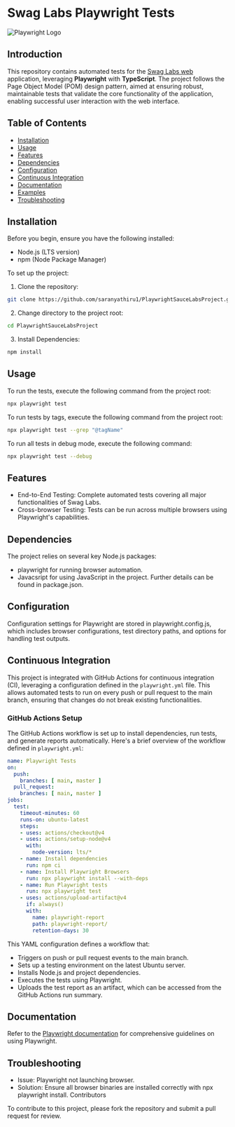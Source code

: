 # Swag Labs Playwright Tests

![Playwright Logo](https://playwright.dev/img/playwright-logo.svg)

## Introduction

This repository contains automated tests for the [Swag Labs web](https://www.saucedemo.com/) application, leveraging **Playwright** with **TypeScript**. The project follows the Page Object Model (POM) design pattern, aimed at ensuring robust, maintainable tests that validate the core functionality of the application, enabling successful user interaction with the web interface.

## Table of Contents

- [Installation](#installation)
- [Usage](#usage)
- [Features](#features)
- [Dependencies](#dependencies)
- [Configuration](#configuration)
- [Continuous Integration](#continuous-integration)
- [Documentation](#documentation)
- [Examples](#examples)
- [Troubleshooting](#troubleshooting)

## Installation

Before you begin, ensure you have the following installed:

- Node.js (LTS version)
- npm (Node Package Manager)

To set up the project:

1. Clone the repository:
```bash {"id":"01HVPSSVWAYS3TWF0KAGPQKFX2"}
git clone https://github.com/saranyathiru1/PlaywrightSauceLabsProject.git
```
2. Change directory to the project root:
```bash
cd PlaywrightSauceLabsProject
```
3. Install Dependencies:
```bash
npm install
```


## Usage

To run the tests, execute the following command from the project root:

```bash {"id":"01HVPSSVWAYS3TWF0KAJDFDN28"}
npx playwright test
```

To run tests by tags, execute the following command from the project root:

```bash {"id":"01HVPTX4AA6EW7F90YXZ2N8G4Y"}
npx playwright test --grep "@tagName"
```

To run all tests in debug mode, execute the following command:

```bash {"id":"01HVPTX4AA6EW7F90YXZ2N8G4Y"}
npx playwright test --debug
```

## Features

- End-to-End Testing: Complete automated tests covering all major functionalities of Swag Labs.
- Cross-browser Testing: Tests can be run across multiple browsers using Playwright's capabilities.

## Dependencies

The project relies on several key Node.js packages:

- playwright for running browser automation.
- Javacsript for using JavaScript in the project.
   Further details can be found in package.json.

## Configuration

Configuration settings for Playwright are stored in playwright.config.js, which includes browser configurations, test directory paths, and options for handling test outputs.

## Continuous Integration

This project is integrated with GitHub Actions for continuous integration (CI), leveraging a configuration defined in the `playwright.yml` file. This allows automated tests to run on every push or pull request to the main branch, ensuring that changes do not break existing functionalities.

### GitHub Actions Setup

The GitHub Actions workflow is set up to install dependencies, run tests, and generate reports automatically. Here's a brief overview of the workflow defined in `playwright.yml`:

```yaml {"id":"01HVPTC17MQB4WYQX2AWQAFK2N"}
name: Playwright Tests
on:
  push:
    branches: [ main, master ]
  pull_request:
    branches: [ main, master ]
jobs:
  test:
    timeout-minutes: 60
    runs-on: ubuntu-latest
    steps:
    - uses: actions/checkout@v4
    - uses: actions/setup-node@v4
      with:
        node-version: lts/*
    - name: Install dependencies
      run: npm ci
    - name: Install Playwright Browsers
      run: npx playwright install --with-deps
    - name: Run Playwright tests
      run: npx playwright test
    - uses: actions/upload-artifact@v4
      if: always()
      with:
        name: playwright-report
        path: playwright-report/
        retention-days: 30
```

This YAML configuration defines a workflow that:

- Triggers on push or pull request events to the main branch.
- Sets up a testing environment on the latest Ubuntu server.
- Installs Node.js and project dependencies.
- Executes the tests using Playwright.
- Uploads the test report as an artifact, which can be accessed from the GitHub Actions run summary.

## Documentation

Refer to the [Playwright documentation](https://playwright.dev/) for comprehensive guidelines on using Playwright.

## Troubleshooting

- Issue: Playwright not launching browser.
- Solution: Ensure all browser binaries are installed correctly with npx playwright install.
   Contributors

To contribute to this project, please fork the repository and submit a pull request for review.
